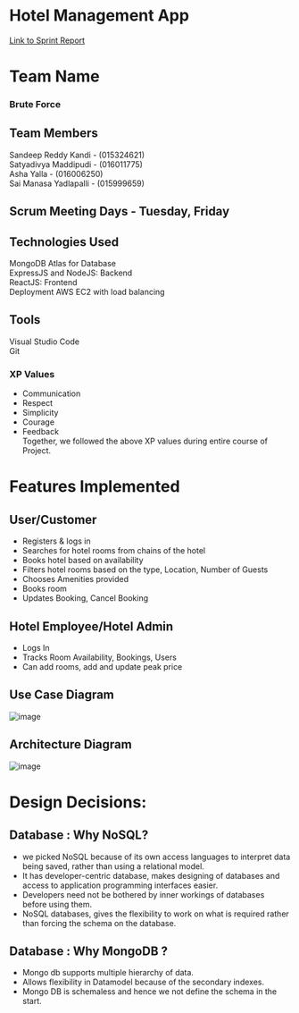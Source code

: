 # Hotel Management App

[Link to Sprint Report](https://docs.google.com/spreadsheets/d/1N_YAxDElzVTV7xWyxAjk_7LDUGHTmtO2qs2-PweUnzY/edit#gid=1312521409)

# Team Name

### Brute Force

## Team Members

Sandeep Reddy Kandi - (015324621) <br/>
Satyadivya Maddipudi - (016011775) <br/>
Asha Yalla - (016006250) <br/>
Sai Manasa Yadlapalli - (015999659) <br/>

## Scrum Meeting Days - Tuesday, Friday

## Technologies Used
MongoDB Atlas for Database <br/>
ExpressJS and NodeJS: Backend <br/>
ReactJS: Frontend <br/>
Deployment AWS EC2 with load balancing 

## Tools
 Visual Studio Code <br/>
 Git 
 
 ### XP Values <br/>
 - Communication <br/>
 - Respect <br/>
 - Simplicity <br/>
 - Courage <br/>
 - Feedback <br/>
Together, we followed the above XP values during entire course of Project.
 
# Features Implemented

## User/Customer
- Registers & logs in 
- Searches for hotel rooms from chains of the hotel
- Books hotel based on availability
- Filters hotel rooms based on the type, Location, Number of Guests
- Chooses Amenities provided
- Books room
- Updates Booking, Cancel Booking

## Hotel Employee/Hotel Admin
- Logs In
- Tracks Room Availability, Bookings,  Users
- Can add rooms, add and update peak price


## Use Case Diagram
![image](https://user-images.githubusercontent.com/87613567/167996483-33063050-fc60-4317-877a-6bbe8adaad02.png)

## Architecture Diagram
![image](https://user-images.githubusercontent.com/87613567/167996715-22244d2f-2fa2-47e9-abea-2192fd7280c2.png)


# Design Decisions:

## Database : Why NoSQL?

- we picked NoSQL because of its own access languages to interpret data being saved, rather than using a relational model.
- It has developer-centric database, makes designing of databases and  access to application programming interfaces easier. 
- Developers need not be bothered by inner workings of databases before using them.
- NoSQL databases, gives the flexibility to work on what is required rather than forcing the schema on the database.

## Database : Why MongoDB ?


- Mongo db supports multiple hierarchy of data. 
- Allows flexibility in Datamodel because of the secondary indexes. 
- Mongo DB is schemaless and hence we not define the schema in the start. 



